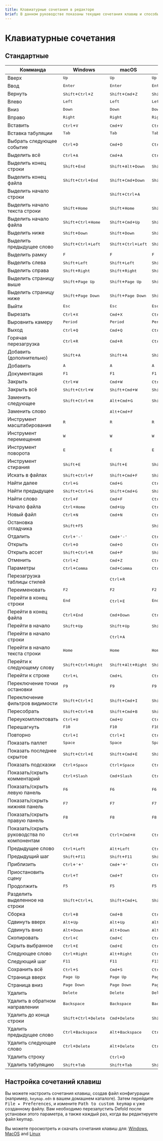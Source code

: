 ```yaml
---
title: Клавиатурные сочетания в редакторе
brief: В данном руководстве показаны текущие сочетания клавиш и способы их настройки.
---
```


# Клавиатурные сочетания

## Стандартные

| Комманда | Windows | macOS | Linux |
|---------|---------|-------|-------|
| Вверх | <kbd>Up</kbd> | <kbd>Up</kbd> | <kbd>Up</kbd> |
| Ввод | <kbd>Enter</kbd> | <kbd>Enter</kbd> | <kbd>Enter</kbd> |
| Вернуть | <kbd>Shift</kbd>+<kbd>Ctrl</kbd>+<kbd>Z</kbd> | <kbd>Shift</kbd>+<kbd>Cmd</kbd>+<kbd>Z</kbd> | <kbd>Shift</kbd>+<kbd>Ctrl</kbd>+<kbd>Z</kbd> |
| Влево | <kbd>Left</kbd> | <kbd>Left</kbd> | <kbd>Left</kbd> |
| Вниз | <kbd>Down</kbd> | <kbd>Down</kbd> | <kbd>Down</kbd> |
| Вправо | <kbd>Right</kbd> | <kbd>Right</kbd> | <kbd>Right</kbd> |
| Вставить | <kbd>Ctrl</kbd>+<kbd>V</kbd> | <kbd>Cmd</kbd>+<kbd>V</kbd> | <kbd>Ctrl</kbd>+<kbd>V</kbd> |
| Вставка табуляции | <kbd>Tab</kbd> | <kbd>Tab</kbd> | <kbd>Tab</kbd> |
| Выбрать следующее событие | <kbd>Ctrl</kbd>+<kbd>D</kbd> | <kbd>Cmd</kbd>+<kbd>D</kbd> | <kbd>Ctrl</kbd>+<kbd>D</kbd> |
| Выделить всё | <kbd>Ctrl</kbd>+<kbd>A</kbd> | <kbd>Cmd</kbd>+<kbd>A</kbd> | <kbd>Ctrl</kbd>+<kbd>A</kbd> |
| Выделить конец строки | <kbd>Shift</kbd>+<kbd>End</kbd> | <kbd>Shift</kbd>+<kbd>Alt</kbd>+<kbd>Down</kbd> | <kbd>Shift</kbd>+<kbd>End</kbd> |
| Выделить конец файла | <kbd>Shift</kbd>+<kbd>Ctrl</kbd>+<kbd>End</kbd> | <kbd>Shift</kbd>+<kbd>Cmd</kbd>+<kbd>Down</kbd> | <kbd>Shift</kbd>+<kbd>Ctrl</kbd>+<kbd>End</kbd> |
| Выделить начало строки |  | <kbd>Shift</kbd>+<kbd>Ctrl</kbd>+<kbd>A</kbd> |  |
| Выделить начало текста строки | <kbd>Shift</kbd>+<kbd>Home</kbd> | <kbd>Shift</kbd>+<kbd>Home</kbd> | <kbd>Shift</kbd>+<kbd>Home</kbd> |
| Выделить начало файла | <kbd>Shift</kbd>+<kbd>Ctrl</kbd>+<kbd>Home</kbd> | <kbd>Shift</kbd>+<kbd>Cmd</kbd>+<kbd>Up</kbd> | <kbd>Shift</kbd>+<kbd>Ctrl</kbd>+<kbd>Home</kbd> |
| Выделить ниже | <kbd>Shift</kbd>+<kbd>Down</kbd> | <kbd>Shift</kbd>+<kbd>Down</kbd> | <kbd>Shift</kbd>+<kbd>Down</kbd> |
| Выделить предыдущее слово | <kbd>Shift</kbd>+<kbd>Ctrl</kbd>+<kbd>Left</kbd> | <kbd>Shift</kbd>+<kbd>Ctrl</kbd>+<kbd>Left</kbd> | <kbd>Shift</kbd>+<kbd>Ctrl</kbd>+<kbd>Left</kbd> |
| Выделить рамку | <kbd>F</kbd> | <kbd>F</kbd> | <kbd>F</kbd> |
| Выделить слева | <kbd>Shift</kbd>+<kbd>Left</kbd> | <kbd>Shift</kbd>+<kbd>Left</kbd> | <kbd>Shift</kbd>+<kbd>Left</kbd> |
| Выделить справа | <kbd>Shift</kbd>+<kbd>Right</kbd> | <kbd>Shift</kbd>+<kbd>Right</kbd> | <kbd>Shift</kbd>+<kbd>Right</kbd> |
| Выделить страницу выше | <kbd>Shift</kbd>+<kbd>Page Up</kbd> | <kbd>Shift</kbd>+<kbd>Page Up</kbd> | <kbd>Shift</kbd>+<kbd>Page Up</kbd> |
| Выделить страницу ниже | <kbd>Shift</kbd>+<kbd>Page Down</kbd> | <kbd>Shift</kbd>+<kbd>Page Down</kbd> | <kbd>Shift</kbd>+<kbd>Page Down</kbd> |
| Выйти | <kbd>Esc</kbd> | <kbd>Esc</kbd> | <kbd>Esc</kbd> |
| Вырезать | <kbd>Ctrl</kbd>+<kbd>X</kbd> | <kbd>Cmd</kbd>+<kbd>X</kbd> | <kbd>Ctrl</kbd>+<kbd>X</kbd> |
| Выровнить камеру | <kbd>Period</kbd> | <kbd>Period</kbd> | <kbd>Period</kbd> |
| Выход | <kbd>Ctrl</kbd>+<kbd>Q</kbd> | <kbd>Cmd</kbd>+<kbd>Q</kbd> | <kbd>Ctrl</kbd>+<kbd>Q</kbd> |
| Горячая перезагрузка | <kbd>Ctrl</kbd>+<kbd>R</kbd> | <kbd>Cmd</kbd>+<kbd>R</kbd> | <kbd>Ctrl</kbd>+<kbd>R</kbd> |
| Добавить (дополнительно) | <kbd>Shift</kbd>+<kbd>A</kbd> | <kbd>Shift</kbd>+<kbd>A</kbd> | <kbd>Shift</kbd>+<kbd>A</kbd> |
| Добавить | <kbd>A</kbd> | <kbd>A</kbd> | <kbd>A</kbd> |
| Документация | <kbd>F1</kbd> | <kbd>F1</kbd> | <kbd>F1</kbd> |
| Закрыть | <kbd>Ctrl</kbd>+<kbd>W</kbd> | <kbd>Cmd</kbd>+<kbd>W</kbd> | <kbd>Ctrl</kbd>+<kbd>W</kbd> |
| Закрыть всё | <kbd>Shift</kbd>+<kbd>Ctrl</kbd>+<kbd>W</kbd> | <kbd>Shift</kbd>+<kbd>Cmd</kbd>+<kbd>W</kbd> | <kbd>Shift</kbd>+<kbd>Ctrl</kbd>+<kbd>W</kbd> |
| Заменить следующее | <kbd>Shift</kbd>+<kbd>Ctrl</kbd>+<kbd>H</kbd> | <kbd>Alt</kbd>+<kbd>Cmd</kbd>+<kbd>G</kbd> | <kbd>Shift</kbd>+<kbd>Ctrl</kbd>+<kbd>H</kbd> |
| Заменить слово |  | <kbd>Alt</kbd>+<kbd>Cmd</kbd>+<kbd>F</kbd> |  |
| Инструмент масштабирования | <kbd>R</kbd> | <kbd>R</kbd> | <kbd>R</kbd> |
| Инструмент перемещения | <kbd>W</kbd> | <kbd>W</kbd> | <kbd>W</kbd> |
| Инструмент поворота | <kbd>E</kbd> | <kbd>E</kbd> | <kbd>E</kbd> |
| Инструмент стирания | <kbd>Shift</kbd>+<kbd>E</kbd> | <kbd>Shift</kbd>+<kbd>E</kbd> | <kbd>Shift</kbd>+<kbd>E</kbd> |
| Искать в файлах | <kbd>Shift</kbd>+<kbd>Ctrl</kbd>+<kbd>F</kbd> | <kbd>Shift</kbd>+<kbd>Cmd</kbd>+<kbd>F</kbd> | <kbd>Shift</kbd>+<kbd>Ctrl</kbd>+<kbd>F</kbd> |
| Найти далее | <kbd>Ctrl</kbd>+<kbd>G</kbd> | <kbd>Cmd</kbd>+<kbd>G</kbd> | <kbd>Ctrl</kbd>+<kbd>G</kbd> |
| Найти предыдущее | <kbd>Shift</kbd>+<kbd>Ctrl</kbd>+<kbd>G</kbd> | <kbd>Shift</kbd>+<kbd>Cmd</kbd>+<kbd>G</kbd> | <kbd>Shift</kbd>+<kbd>Ctrl</kbd>+<kbd>G</kbd> |
| Найти слово | <kbd>Ctrl</kbd>+<kbd>F</kbd> | <kbd>Cmd</kbd>+<kbd>F</kbd> | <kbd>Ctrl</kbd>+<kbd>F</kbd> |
| Начало файла | <kbd>Ctrl</kbd>+<kbd>Home</kbd> | <kbd>Cmd</kbd>+<kbd>Up</kbd> | <kbd>Ctrl</kbd>+<kbd>Home</kbd> |
| Новый файл | <kbd>Ctrl</kbd>+<kbd>N</kbd> | <kbd>Cmd</kbd>+<kbd>N</kbd> | <kbd>Ctrl</kbd>+<kbd>N</kbd> |
| Остановка отладчика | <kbd>Shift</kbd>+<kbd>F5</kbd> |  | <kbd>Shift</kbd>+<kbd>F5</kbd> |
| Отдалить | <kbd>Ctrl</kbd>+<kbd>'-'</kbd> | <kbd>Cmd</kbd>+<kbd>'-'</kbd> | <kbd>Ctrl</kbd>+<kbd>'-'</kbd> |
| Открыть | <kbd>Ctrl</kbd>+<kbd>O</kbd> | <kbd>Cmd</kbd>+<kbd>O</kbd> | <kbd>Ctrl</kbd>+<kbd>O</kbd> |
| Открыть ассет | <kbd>Shift</kbd>+<kbd>Ctrl</kbd>+<kbd>R</kbd> | <kbd>Cmd</kbd>+<kbd>P</kbd> | <kbd>Shift</kbd>+<kbd>Ctrl</kbd>+<kbd>R</kbd> |
| Отменить | <kbd>Ctrl</kbd>+<kbd>Z</kbd> | <kbd>Cmd</kbd>+<kbd>Z</kbd> | <kbd>Ctrl</kbd>+<kbd>Z</kbd> |
| Параметры | <kbd>Ctrl</kbd>+<kbd>Comma</kbd> | <kbd>Cmd</kbd>+<kbd>Comma</kbd> | <kbd>Ctrl</kbd>+<kbd>Comma</kbd> |
| Перезагрузка таблицы стилей |  | <kbd>Ctrl</kbd>+<kbd>R</kbd> |  |
| Переименовать | <kbd>F2</kbd> | <kbd>F2</kbd> | <kbd>F2</kbd> |
| Перейти в конец строки | <kbd>End</kbd> | <kbd>Ctrl</kbd>+<kbd>E</kbd> | <kbd>End</kbd> |
| Перейти в конец файла | <kbd>Ctrl</kbd>+<kbd>End</kbd> | <kbd>Cmd</kbd>+<kbd>Down</kbd> | <kbd>Ctrl</kbd>+<kbd>End</kbd> |
| Перейти в начало | <kbd>Shift</kbd>+<kbd>Up</kbd> | <kbd>Shift</kbd>+<kbd>Up</kbd> | <kbd>Shift</kbd>+<kbd>Up</kbd> |
| Перейти в начало строки |  | <kbd>Ctrl</kbd>+<kbd>A</kbd> |  |
| Перейти в начало текста строки | <kbd>Home</kbd> | <kbd>Home</kbd> | <kbd>Home</kbd> |
| Перейти к следующему слову | <kbd>Shift</kbd>+<kbd>Ctrl</kbd>+<kbd>Right</kbd> | <kbd>Shift</kbd>+<kbd>Alt</kbd>+<kbd>Right</kbd> | <kbd>Shift</kbd>+<kbd>Ctrl</kbd>+<kbd>Right</kbd> |
| Перейти к строке | <kbd>Ctrl</kbd>+<kbd>L</kbd> | <kbd>Cmd</kbd>+<kbd>L</kbd> | <kbd>Ctrl</kbd>+<kbd>L</kbd> |
| Переключение точки остановки | <kbd>F9</kbd> | <kbd>F9</kbd> | <kbd>F9</kbd> |
| Переключение фильтров видимости | <kbd>Shift</kbd>+<kbd>Ctrl</kbd>+<kbd>I</kbd> | <kbd>Shift</kbd>+<kbd>Cmd</kbd>+<kbd>I</kbd> | <kbd>Shift</kbd>+<kbd>Ctrl</kbd>+<kbd>I</kbd> |
| Пересобрать | <kbd>Shift</kbd>+<kbd>Ctrl</kbd>+<kbd>B</kbd> | <kbd>Shift</kbd>+<kbd>Cmd</kbd>+<kbd>B</kbd> | <kbd>Shift</kbd>+<kbd>Ctrl</kbd>+<kbd>B</kbd> |
| Переукомплектовать | <kbd>Ctrl</kbd>+<kbd>U</kbd> | <kbd>Cmd</kbd>+<kbd>U</kbd> | <kbd>Ctrl</kbd>+<kbd>U</kbd> |
| Перешагнуть | <kbd>F10</kbd> | <kbd>F10</kbd> | <kbd>F10</kbd> |
| Повторно | <kbd>Ctrl</kbd>+<kbd>I</kbd> | <kbd>Ctrl</kbd>+<kbd>I</kbd> | <kbd>Ctrl</kbd>+<kbd>I</kbd> |
| Показать паллет | <kbd>Space</kbd> | <kbd>Space</kbd> | <kbd>Space</kbd> |
| Показать последнее скрытое | <kbd>Shift</kbd>+<kbd>Ctrl</kbd>+<kbd>E</kbd> | <kbd>Shift</kbd>+<kbd>Cmd</kbd>+<kbd>E</kbd> | <kbd>Shift</kbd>+<kbd>Ctrl</kbd>+<kbd>E</kbd> |
| Показать подсказки | <kbd>Ctrl</kbd>+<kbd>Space</kbd> | <kbd>Ctrl</kbd>+<kbd>Space</kbd> | <kbd>Ctrl</kbd>+<kbd>Space</kbd> |
| Показать/скрыть комментарий | <kbd>Ctrl</kbd>+<kbd>Slash</kbd> | <kbd>Cmd</kbd>+<kbd>Slash</kbd> | <kbd>Ctrl</kbd>+<kbd>Slash</kbd> |
| Показать/скрыть левую панель | <kbd>F6</kbd> | <kbd>F6</kbd> | <kbd>F6</kbd> |
| Показать/скрыть нижняя панель | <kbd>F7</kbd> | <kbd>F7</kbd> | <kbd>F7</kbd> |
| Показать/скрыть правую панель | <kbd>F8</kbd> | <kbd>F8</kbd> | <kbd>F8</kbd> |
| Показать/скрыть руководства по компонентам | <kbd>Ctrl</kbd>+<kbd>H</kbd> | <kbd>Ctrl</kbd>+<kbd>Cmd</kbd>+<kbd>H</kbd> | <kbd>Ctrl</kbd>+<kbd>H</kbd> |
| Предыдущее слово | <kbd>Ctrl</kbd>+<kbd>Left</kbd> | <kbd>Alt</kbd>+<kbd>Left</kbd> | <kbd>Ctrl</kbd>+<kbd>Left</kbd> |
| Предыдущий шаг | <kbd>Shift</kbd>+<kbd>F11</kbd> | <kbd>Shift</kbd>+<kbd>F11</kbd> | <kbd>Shift</kbd>+<kbd>F11</kbd> |
| Приблизить | <kbd>Ctrl</kbd>+<kbd>'</kbd>+<kbd>'</kbd> | <kbd>Cmd</kbd>+<kbd>'</kbd>+<kbd>'</kbd> | <kbd>Ctrl</kbd>+<kbd>'</kbd>+<kbd>'</kbd> |
| Приостановить сцену | <kbd>Ctrl</kbd>+<kbd>T</kbd> | <kbd>Cmd</kbd>+<kbd>T</kbd> | <kbd>Ctrl</kbd>+<kbd>T</kbd> |
| Продолжить | <kbd>F5</kbd> | <kbd>F5</kbd> | <kbd>F5</kbd> |
| Разделить выделенное на строки | <kbd>Shift</kbd>+<kbd>Ctrl</kbd>+<kbd>L</kbd> | <kbd>Shift</kbd>+<kbd>Cmd</kbd>+<kbd>L</kbd> | <kbd>Shift</kbd>+<kbd>Ctrl</kbd>+<kbd>L</kbd> |
| Сборка | <kbd>Ctrl</kbd>+<kbd>B</kbd> | <kbd>Cmd</kbd>+<kbd>B</kbd> | <kbd>Ctrl</kbd>+<kbd>B</kbd> |
| Сдвинуть вверх | <kbd>Alt</kbd>+<kbd>Up</kbd> | <kbd>Alt</kbd>+<kbd>Up</kbd> | <kbd>Alt</kbd>+<kbd>Up</kbd> |
| Сдвинуть вниз | <kbd>Alt</kbd>+<kbd>Down</kbd> | <kbd>Alt</kbd>+<kbd>Down</kbd> | <kbd>Alt</kbd>+<kbd>Down</kbd> |
| Скопировать | <kbd>Ctrl</kbd>+<kbd>C</kbd> | <kbd>Cmd</kbd>+<kbd>C</kbd> | <kbd>Ctrl</kbd>+<kbd>C</kbd> |
| Скрыть выбранное | <kbd>Ctrl</kbd>+<kbd>E</kbd> | <kbd>Cmd</kbd>+<kbd>E</kbd> | <kbd>Ctrl</kbd>+<kbd>E</kbd> |
| Следующее слово | <kbd>Ctrl</kbd>+<kbd>Right</kbd> | <kbd>Alt</kbd>+<kbd>Right</kbd> | <kbd>Ctrl</kbd>+<kbd>Right</kbd> |
| Следующий шаг | <kbd>F11</kbd> | <kbd>F11</kbd> | <kbd>F11</kbd> |
| Сохранить всё | <kbd>Ctrl</kbd>+<kbd>S</kbd> | <kbd>Cmd</kbd>+<kbd>S</kbd> | <kbd>Ctrl</kbd>+<kbd>S</kbd> |
| Страница вверх | <kbd>Page Up</kbd> | <kbd>Page Up</kbd> | <kbd>Page Up</kbd> |
| Страница вниз | <kbd>Page Down</kbd> | <kbd>Page Down</kbd> | <kbd>Page Down</kbd> |
| Удалить | <kbd>Delete</kbd> | <kbd>Delete</kbd> | <kbd>Delete</kbd> |
| Удалить в обратном направлении | <kbd>Backspace</kbd> | <kbd>Backspace</kbd> | <kbd>Backspace</kbd> |
| Удалить до конца строки | <kbd>Shift</kbd>+<kbd>Ctrl</kbd>+<kbd>Delete</kbd> | <kbd>Cmd</kbd>+<kbd>Delete</kbd> | <kbd>Shift</kbd>+<kbd>Ctrl</kbd>+<kbd>Delete</kbd> |
| Удалить предыдущее слово | <kbd>Ctrl</kbd>+<kbd>Backspace</kbd> | <kbd>Alt</kbd>+<kbd>Backspace</kbd> | <kbd>Ctrl</kbd>+<kbd>Backspace</kbd> |
| Удалить следующее слово | <kbd>Ctrl</kbd>+<kbd>Delete</kbd> | <kbd>Alt</kbd>+<kbd>Delete</kbd> | <kbd>Ctrl</kbd>+<kbd>Delete</kbd> |
| Удалить строку |  | <kbd>Ctrl</kbd>+<kbd>D</kbd> |  |
| Удалить табуляцию | <kbd>Shift</kbd>+<kbd>Tab</kbd> | <kbd>Shift</kbd>+<kbd>Tab</kbd> | <kbd>Shift</kbd>+<kbd>Tab</kbd>  |


## Настройка сочетаний клавиш

Вы можете настроить сочетания клавиш, создав файл конфигурации (например, `keymap.edn` в вашем домашнем каталоге). Затем перейдите <kbd>File ▸ Preferences</kbd>, и измените <kbd>Path to custom keymap</kbd> к уже созданному файлу. Вам необходимо перезапустить Defold после установки этого параметра, а также каждый раз, когда вы редактируете файл keymap.

Вы можете просмотреть и скачать сочетания клавиш для: [Windows](examples/keymap_win.edn), [MacOS](examples/keymap_macos.edn) and [Linux](examples/keymap_linux.edn)
